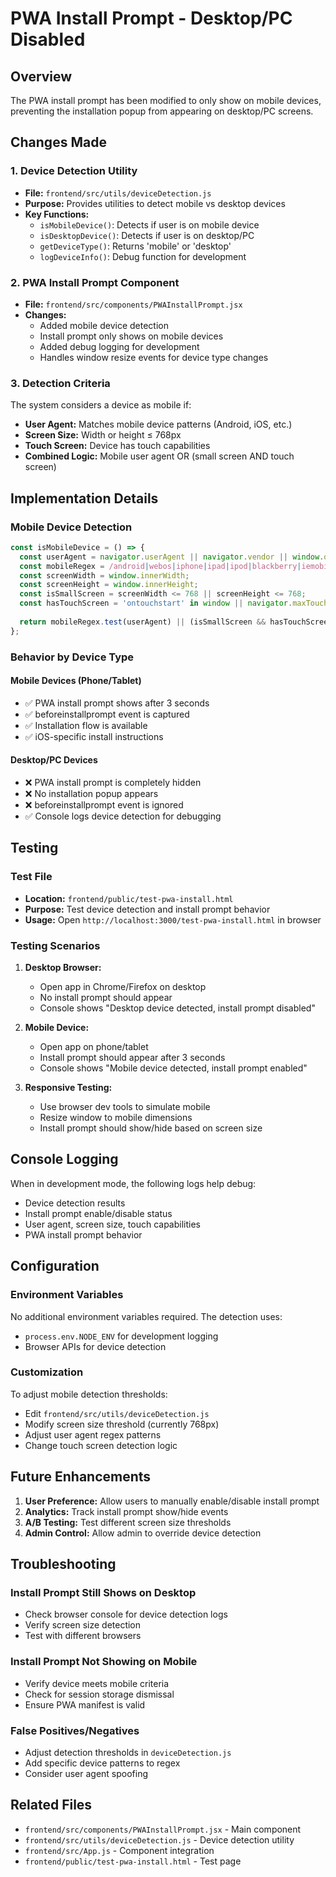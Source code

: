 # PWA Install Prompt - Desktop/PC Disabled

## Overview
The PWA install prompt has been modified to only show on mobile devices, preventing the installation popup from appearing on desktop/PC screens.

## Changes Made

### 1. Device Detection Utility
- **File:** `frontend/src/utils/deviceDetection.js`
- **Purpose:** Provides utilities to detect mobile vs desktop devices
- **Key Functions:**
  - `isMobileDevice()`: Detects if user is on mobile device
  - `isDesktopDevice()`: Detects if user is on desktop/PC
  - `getDeviceType()`: Returns 'mobile' or 'desktop'
  - `logDeviceInfo()`: Debug function for development

### 2. PWA Install Prompt Component
- **File:** `frontend/src/components/PWAInstallPrompt.jsx`
- **Changes:**
  - Added mobile device detection
  - Install prompt only shows on mobile devices
  - Added debug logging for development
  - Handles window resize events for device type changes

### 3. Detection Criteria
The system considers a device as mobile if:
- **User Agent:** Matches mobile device patterns (Android, iOS, etc.)
- **Screen Size:** Width or height ≤ 768px
- **Touch Screen:** Device has touch capabilities
- **Combined Logic:** Mobile user agent OR (small screen AND touch screen)

## Implementation Details

### Mobile Device Detection
```javascript
const isMobileDevice = () => {
  const userAgent = navigator.userAgent || navigator.vendor || window.opera;
  const mobileRegex = /android|webos|iphone|ipad|ipod|blackberry|iemobile|opera mini|mobile/i;
  const screenWidth = window.innerWidth;
  const screenHeight = window.innerHeight;
  const isSmallScreen = screenWidth <= 768 || screenHeight <= 768;
  const hasTouchScreen = 'ontouchstart' in window || navigator.maxTouchPoints > 0;
  
  return mobileRegex.test(userAgent) || (isSmallScreen && hasTouchScreen);
};
```

### Behavior by Device Type

#### Mobile Devices (Phone/Tablet)
- ✅ PWA install prompt shows after 3 seconds
- ✅ beforeinstallprompt event is captured
- ✅ Installation flow is available
- ✅ iOS-specific install instructions

#### Desktop/PC Devices
- ❌ PWA install prompt is completely hidden
- ❌ No installation popup appears
- ❌ beforeinstallprompt event is ignored
- ✅ Console logs device detection for debugging

## Testing

### Test File
- **Location:** `frontend/public/test-pwa-install.html`
- **Purpose:** Test device detection and install prompt behavior
- **Usage:** Open `http://localhost:3000/test-pwa-install.html` in browser

### Testing Scenarios

1. **Desktop Browser:**
   - Open app in Chrome/Firefox on desktop
   - No install prompt should appear
   - Console shows "Desktop device detected, install prompt disabled"

2. **Mobile Device:**
   - Open app on phone/tablet
   - Install prompt should appear after 3 seconds
   - Console shows "Mobile device detected, install prompt enabled"

3. **Responsive Testing:**
   - Use browser dev tools to simulate mobile
   - Resize window to mobile dimensions
   - Install prompt should show/hide based on screen size

## Console Logging

When in development mode, the following logs help debug:
- Device detection results
- Install prompt enable/disable status
- User agent, screen size, touch capabilities
- PWA install prompt behavior

## Configuration

### Environment Variables
No additional environment variables required. The detection uses:
- `process.env.NODE_ENV` for development logging
- Browser APIs for device detection

### Customization
To adjust mobile detection thresholds:
- Edit `frontend/src/utils/deviceDetection.js`
- Modify screen size threshold (currently 768px)
- Adjust user agent regex patterns
- Change touch screen detection logic

## Future Enhancements

1. **User Preference:** Allow users to manually enable/disable install prompt
2. **Analytics:** Track install prompt show/hide events
3. **A/B Testing:** Test different screen size thresholds
4. **Admin Control:** Allow admin to override device detection

## Troubleshooting

### Install Prompt Still Shows on Desktop
- Check browser console for device detection logs
- Verify screen size detection
- Test with different browsers

### Install Prompt Not Showing on Mobile
- Verify device meets mobile criteria
- Check for session storage dismissal
- Ensure PWA manifest is valid

### False Positives/Negatives
- Adjust detection thresholds in `deviceDetection.js`
- Add specific device patterns to regex
- Consider user agent spoofing

## Related Files
- `frontend/src/components/PWAInstallPrompt.jsx` - Main component
- `frontend/src/utils/deviceDetection.js` - Device detection utility
- `frontend/src/App.js` - Component integration
- `frontend/public/test-pwa-install.html` - Test page
